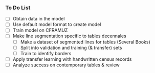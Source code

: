 ### To Do List
- [ ] Obtain data in the model
- [ ] Use default model format to create model
- [ ] Train model on CFRAMUZ
- [ ] Make line segmentation specific to tables decennales
    - [ ] Make a dataset of segmented lines for tables (Several Books)
    - [ ] Split into validation and training (& transfer) sets
    - [ ] Train to identify borders
- [ ] Apply transfer learning with handwritten census records
- [ ] Analyze success on contemporary tables & review